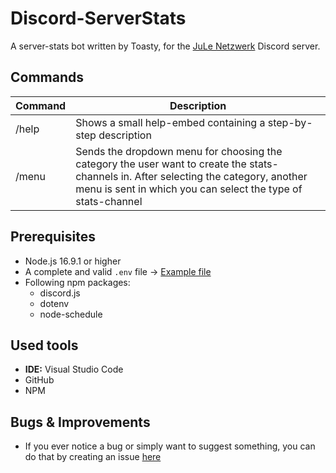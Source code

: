 # Discord-ServerStats

A server-stats bot written by Toasty, for the [JuLe Netzwerk](http://www.jule-netzwerk.de) Discord server.

## Commands

| Command | Description                                                                                                                                                                                           |
|---------|-------------------------------------------------------------------------------------------------------------------------------------------------------------------------------------------------------|
| /help   | Shows a small help-embed containing a step-by-step description                                                                                                                                        |
| /menu   | Sends the dropdown menu for choosing the category the user want to create the stats-channels in. After selecting the category, another menu is sent in which you can select the type of stats-channel |

## Prerequisites

- Node.js 16.9.1 or higher
- A complete and valid `.env` file -> [Example file](https://github.com/Toasty65/Discord-ServerStats/blob/main/.env)
- Following npm packages:
  - discord.js
  - dotenv
  - node-schedule

## Used tools

- **IDE:** Visual Studio Code
- GitHub
- NPM

## Bugs & Improvements

- If you ever notice a bug or simply want to suggest something, you can do that by creating an issue [here](https://github.com/Toasty65/Discord-ServerStats/issues)
